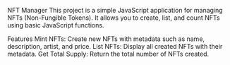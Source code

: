 NFT Manager
This project is a simple JavaScript application for managing NFTs (Non-Fungible Tokens). It allows you to create, list, and count NFTs using basic JavaScript functions.

Features
Mint NFTs: Create new NFTs with metadata such as name, description, artist, and price.
List NFTs: Display all created NFTs with their metadata.
Get Total Supply: Return the total number of NFTs created.
